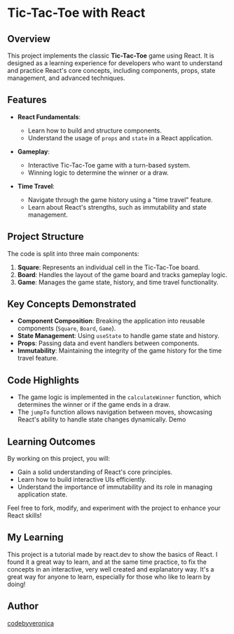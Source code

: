 # Tic-Tac-Toe with React

## Overview

This project implements the classic **Tic-Tac-Toe** game using React. It is designed as a learning experience for developers who want to understand and practice React's core concepts, including components, props, state management, and advanced techniques.

## Features

- **React Fundamentals**:

  - Learn how to build and structure components.
  - Understand the usage of `props` and `state` in a React application.

- **Gameplay**:

  - Interactive Tic-Tac-Toe game with a turn-based system.
  - Winning logic to determine the winner or a draw.

- **Time Travel**:
  - Navigate through the game history using a "time travel" feature.
  - Learn about React's strengths, such as immutability and state management.

## Project Structure

The code is split into three main components:

1. **Square**: Represents an individual cell in the Tic-Tac-Toe board.
2. **Board**: Handles the layout of the game board and tracks gameplay logic.
3. **Game**: Manages the game state, history, and time travel functionality.

## Key Concepts Demonstrated

- **Component Composition**: Breaking the application into reusable components (`Square`, `Board`, `Game`).
- **State Management**: Using `useState` to handle game state and history.
- **Props**: Passing data and event handlers between components.
- **Immutability**: Maintaining the integrity of the game history for the time travel feature.

## Code Highlights

- The game logic is implemented in the `calculateWinner` function, which determines the winner or if the game ends in a draw.
- The `jumpTo` function allows navigation between moves, showcasing React's ability to handle state changes dynamically.
  Demo

## Learning Outcomes

By working on this project, you will:

- Gain a solid understanding of React's core principles.
- Learn how to build interactive UIs efficiently.
- Understand the importance of immutability and its role in managing application state.

Feel free to fork, modify, and experiment with the project to enhance your React skills!

## My Learning

This project is a tutorial made by react.dev to show the basics of React. I found it a great way to learn, and at the same time practice, to fix the concepts in an interactive, very well created and explanatory way. It's a great way for anyone to learn, especially for those who like to learn by doing!

## Author

[codebyveronica](https://github.com/codebyveronica?tab=repositories)
